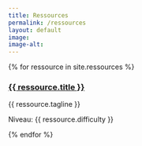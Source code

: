 ```yaml
---
title: Ressources
permalink: /ressources
layout: default
image: 
image-alt: 
---
```

{% for ressource in site.ressources %}
<h3><a href="{{ ressource.url | relative_url }}">{{ ressource.title }}</a></h3>
<p>{{ ressource.tagline }}</p>
<p>Niveau: {{ ressource.difficulty }}</p>
{% endfor %}
